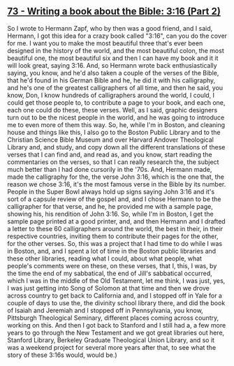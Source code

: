 ## [73 - Writing a book about the Bible: 3:16 (Part 2)](http://webofstories.com/play/17132)

So I wrote to Hermann Zapf, who by then was a good friend, and I said,
Hermann, I got this idea for a crazy book called "3:16", can you do
the cover for me. I want you to make the most beautiful three that's
ever been designed in the history of the world, and the most beautiful
colon, the most beautiful one, the most beautiful six and then I can
have my book and it it will look great, saying 3:16. And, so Hermann
wrote back enthusiastically saying, you know, and he'd also taken a
couple of the verses of the Bible, that he'd found in his German Bible
and he, he did it with his calligraphy, and he's one of the greatest
calligraphers of all time, and then he said, you know, Don, I know
hundreds of calligraphers around the world, I could, I could get those
people to, to contribute a page to your book, and each one, each one
could do these, these verses. Well, as I said, graphic designers turn
out to be the nicest people in the world, and he was going to
introduce me to even more of them this way. So, he, while I'm in
Boston, and cleaning house and things like this, I also go to the
Boston Public Library and to the Christian Science Bible Museum and
over Harvard Andover Theological Library and, and study, and copy down
all the different translations of these verses that I can find and,
and read as, and you know, start reading the commentaries on the
verses, so that I can really research the, the subject much better
than I had done cursorily in the '70s. And, Hermann made, made the
calligraphy for the, the verse John 3:16, which is the one that, the
reason we chose 3:16, it's the most famous verse in the Bible by its
number. People in the Super Bowl always hold up signs saying John 3:16
and it's sort of a capsule review of the gospel and, and I chose
Hermann to be the calligrapher for that verse, and he, he provided me
with a sample page, showing his, his rendition of John 3:16. So, while
I'm in Boston, I get the sample page printed at a good printer, and,
and then Hermann and I drafted a letter to these 60 calligraphers
around the world, the best in their, in their respective countries,
inviting them to contribute their pages for the other, for the other
verses. So, this was a project that I had time to do while I was in
Boston, and, and I spent a lot of time in the Boston public libraries
and these other libraries, reading what I could, about what people,
what people's comments were on these, on these verses, that I, this, I
was, by the time the end of my sabbatical, the end of Jill's
sabbatical occurred, which I was in the middle of the Old Testament,
let me think, I was just, yes, I was just getting into Song of Solomon
at that time and then we drove across country to get back to
California and, and I stopped off in Yale for a couple of days to use
the, the divinity school library there, and did the book of Isaiah and
Jeremiah and I stopped off in Pennsylvania, you know, Pittsburgh
Theological Seminary, different places coming across country, working
on this. And then I got back to Stanford and I still had a, a few more
years to go through the New Testament and we got great libraries out
here, Stanford Library, Berkeley Graduate Theological Union Library,
and so it was a weekend project for several more years after that, to
see what the story of these 3:16s would, would be.)

